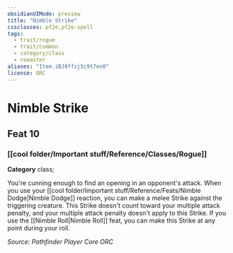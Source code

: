 ```yaml
---
obsidianUIMode: preview
title: "Nimble Strike"
cssclasses: pf2e,pf2e-spell
tags:
  - trait/rogue
  - trait/common
  - category/class
  - remaster
aliases: "Item.iBJ8ffzj5c9t7en8"
license: ORC
---
```

# Nimble Strike
## Feat 10
### [[cool folder/Important stuff/Reference/Classes/Rogue]]

**Category** class; 




You're cunning enough to find an opening in an opponent's attack. When you use your [[cool folder/Important stuff/Reference/Feats/Nimble Dodge|Nimble Dodge]] reaction, you can make a melee Strike against the triggering creature. This Strike doesn't count toward your multiple attack penalty, and your multiple attack penalty doesn't apply to this Strike. If you use the [[Nimble Roll|Nimble Roll]] feat, you can make this Strike at any point during your roll.

*Source: Pathfinder Player Core*
*ORC*